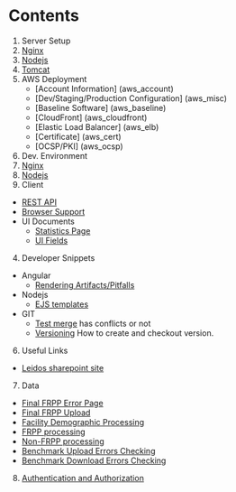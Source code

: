 # Contents
1. Server Setup
  1. [Nginx](server_nginx)
  2. [Nodejs](server_nodejs)
  3. [Tomcat](server_tomcat)
  4. AWS Deployment
      * [Account Information] (aws_account)
      * [Dev/Staging/Production Configuration] (aws_misc)
      * [Baseline Software] (aws_baseline)
      * [CloudFront] (aws_cloudfront)
      * [Elastic Load Balancer] (aws_elb)
      * [Certificate] (aws_cert)
      * [OCSP/PKI] (aws_ocsp)
2. Dev. Environment
  1. [Nginx](dev_nginx)
  2. [Nodejs](dev_nodejs)
3. Client
  * [REST API](rest_api)
  * [Browser Support](Browser-Support)
  * UI Documents
      - [Statistics Page](Statistics_page)
      - [UI Fields](UIFields)
4. Developer Snippets
  * Angular
     * [Rendering Artifacts/Pitfalls](render-artifacts)
  * Nodejs
     * [EJS templates](https://www.npmjs.com/package/ejs)
  * GIT
     * [Test merge](git-merge-test) has conflicts or not
     * [Versioning](git-version) How to create and checkout version.
6. Useful Links
  * [Leidos sharepoint site](https://vector.leidos.com/sites/ISC-CS/Default.aspx)
7. Data
  * [Final FRPP Error Page](final-frpp-error)
  * [Final FRPP Upload](Final-FRPP-Upload)
  * [Facility Demographic Processing](Facility-Parse)
  * [FRPP processing](FRPP_Porcessing)
  * [Non-FRPP processing](Non-FRPP_Porcessing)
  * [Benchmark Upload Errors Checking](response-errors-check)
  * [Benchmark Download Errors Checking](download-errors-check)
8. [Authentication and Authorization](authen_author)
